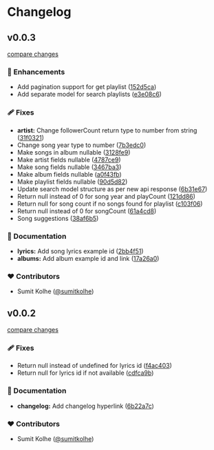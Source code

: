 # Changelog


## v0.0.3

[compare changes](https://github.com/sumitkolhe/jiosaavn-api/compare/v0.0.2...v0.0.3)

### 🚀 Enhancements

- Add pagination support for get playlist ([152d5ca](https://github.com/sumitkolhe/jiosaavn-api/commit/152d5ca))
- Add separate model for search playlists ([e3e08c6](https://github.com/sumitkolhe/jiosaavn-api/commit/e3e08c6))

### 🩹 Fixes

- **artist:** Change followerCount return type to number from string ([31f0321](https://github.com/sumitkolhe/jiosaavn-api/commit/31f0321))
- Change song year type to number ([7b3edc0](https://github.com/sumitkolhe/jiosaavn-api/commit/7b3edc0))
- Make songs in album nullable ([3128fe9](https://github.com/sumitkolhe/jiosaavn-api/commit/3128fe9))
- Make artist fields nullable ([4787ce9](https://github.com/sumitkolhe/jiosaavn-api/commit/4787ce9))
- Make song fields nullable ([3467ba3](https://github.com/sumitkolhe/jiosaavn-api/commit/3467ba3))
- Make album fields nullable ([a0f43fb](https://github.com/sumitkolhe/jiosaavn-api/commit/a0f43fb))
- Make playlist fields nullable ([90d5d82](https://github.com/sumitkolhe/jiosaavn-api/commit/90d5d82))
- Update search model structure as per new api response ([6b31e67](https://github.com/sumitkolhe/jiosaavn-api/commit/6b31e67))
- Return null instead of 0 for song year and playCount ([121dd86](https://github.com/sumitkolhe/jiosaavn-api/commit/121dd86))
- Return null for song count if no songs found for playlist ([c103f06](https://github.com/sumitkolhe/jiosaavn-api/commit/c103f06))
- Return null instead of 0 for songCount ([61a4cd8](https://github.com/sumitkolhe/jiosaavn-api/commit/61a4cd8))
- Song suggestions ([38af6b5](https://github.com/sumitkolhe/jiosaavn-api/commit/38af6b5))

### 📖 Documentation

- **lyrics:** Add song lyrics example id ([2bb4f51](https://github.com/sumitkolhe/jiosaavn-api/commit/2bb4f51))
- **albums:** Add album example id and link ([17a26a0](https://github.com/sumitkolhe/jiosaavn-api/commit/17a26a0))

### ❤️ Contributors

- Sumit Kolhe ([@sumitkolhe](http://github.com/sumitkolhe))

## v0.0.2

[compare changes](https://github.com/sumitkolhe/jiosaavn-api/compare/v0.0.1...v0.0.2)

### 🩹 Fixes

- Return null instead of undefined for lyrics id ([f4ac403](https://github.com/sumitkolhe/jiosaavn-api/commit/f4ac403))
- Return null for lyrics id if not available ([cdfca9b](https://github.com/sumitkolhe/jiosaavn-api/commit/cdfca9b))

### 📖 Documentation

- **changelog:** Add changelog hyperlink ([6b22a7c](https://github.com/sumitkolhe/jiosaavn-api/commit/6b22a7c))

### ❤️ Contributors

- Sumit Kolhe ([@sumitkolhe](http://github.com/sumitkolhe))

